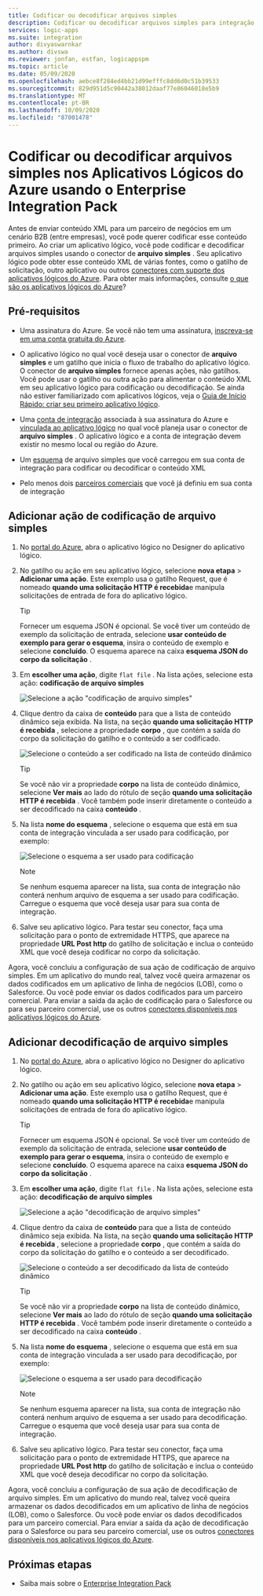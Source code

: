 ```yaml
---
title: Codificar ou decodificar arquivos simples
description: Codificar ou decodificar arquivos simples para integração corporativa em aplicativos lógicos do Azure usando o Enterprise Integration Pack
services: logic-apps
ms.suite: integration
author: divyaswarnkar
ms.author: divswa
ms.reviewer: jonfan, estfan, logicappspm
ms.topic: article
ms.date: 05/09/2020
ms.openlocfilehash: aebce8f284ed4bb21d99efffc8dd6d0c51b39533
ms.sourcegitcommit: 829d951d5c90442a38012daaf77e86046018e5b9
ms.translationtype: MT
ms.contentlocale: pt-BR
ms.lasthandoff: 10/09/2020
ms.locfileid: "87001478"
---
```

# <a name="encode-and-decode-flat-files-in-azure-logic-apps-by-using-the-enterprise-integration-pack"></a>Codificar ou decodificar arquivos simples nos Aplicativos Lógicos do Azure usando o Enterprise Integration Pack

Antes de enviar conteúdo XML para um parceiro de negócios em um cenário B2B (entre empresas), você pode querer codificar esse conteúdo primeiro. Ao criar um aplicativo lógico, você pode codificar e decodificar arquivos simples usando o conector de **arquivo simples** . Seu aplicativo lógico pode obter esse conteúdo XML de várias fontes, como o gatilho de solicitação, outro aplicativo ou outros [conectores com suporte dos aplicativos lógicos do Azure](../connectors/apis-list.md). Para obter mais informações, consulte [o que são os aplicativos lógicos do Azure](logic-apps-overview.md)?

## <a name="prerequisites"></a>Pré-requisitos

* Uma assinatura do Azure. Se você não tem uma assinatura, [inscreva-se em uma conta gratuita do Azure](https://azure.microsoft.com/free/).

* O aplicativo lógico no qual você deseja usar o conector de **arquivo simples** e um gatilho que inicia o fluxo de trabalho do aplicativo lógico. O conector de **arquivo simples** fornece apenas ações, não gatilhos. Você pode usar o gatilho ou outra ação para alimentar o conteúdo XML em seu aplicativo lógico para codificação ou decodificação. Se ainda não estiver familiarizado com aplicativos lógicos, veja o [Guia de Início Rápido: criar seu primeiro aplicativo lógico](../logic-apps/quickstart-create-first-logic-app-workflow.md).

* Uma [conta de integração](../logic-apps/logic-apps-enterprise-integration-create-integration-account.md) associada à sua assinatura do Azure e [vinculada ao aplicativo lógico](./logic-apps-enterprise-integration-create-integration-account.md#link-account) no qual você planeja usar o conector de **arquivo simples** . O aplicativo lógico e a conta de integração devem existir no mesmo local ou região do Azure.

* Um [esquema](logic-apps-enterprise-integration-schemas.md) de arquivo simples que você carregou em sua conta de integração para codificar ou decodificar o conteúdo XML

* Pelo menos dois [parceiros comerciais](logic-apps-enterprise-integration-partners.md) que você já definiu em sua conta de integração

## <a name="add-flat-file-encode-action"></a>Adicionar ação de codificação de arquivo simples

1. No [portal do Azure](https://portal.azure.com), abra o aplicativo lógico no Designer do aplicativo lógico.

1. No gatilho ou ação em seu aplicativo lógico, selecione **nova etapa**  >  **Adicionar uma ação**. Este exemplo usa o gatilho Request, que é nomeado **quando uma solicitação HTTP é recebida**e manipula solicitações de entrada de fora do aplicativo lógico.

   > [!TIP]
   > Fornecer um esquema JSON é opcional. Se você tiver um conteúdo de exemplo da solicitação de entrada, selecione **usar conteúdo de exemplo para gerar o esquema**, insira o conteúdo de exemplo e selecione **concluído**. O esquema aparece na caixa **esquema JSON do corpo da solicitação** .

1. Em **escolher uma ação**, digite `flat file` . Na lista ações, selecione esta ação: **codificação de arquivo simples**

   ![Selecione a ação "codificação de arquivo simples"](./media/logic-apps-enterprise-integration-flatfile/select-flat-file-encoding.png)

1. Clique dentro da caixa de **conteúdo** para que a lista de conteúdo dinâmico seja exibida. Na lista, na seção **quando uma solicitação HTTP é recebida** , selecione a propriedade **corpo** , que contém a saída do corpo da solicitação do gatilho e o conteúdo a ser codificado.

   ![Selecione o conteúdo a ser codificado na lista de conteúdo dinâmico](./media/logic-apps-enterprise-integration-flatfile/select-content-to-encode.png)

   > [!TIP]
   > Se você não vir a propriedade **corpo** na lista de conteúdo dinâmico, selecione **Ver mais** ao lado do rótulo de seção **quando uma solicitação HTTP é recebida** .
   > Você também pode inserir diretamente o conteúdo a ser decodificado na caixa **conteúdo** .

1. Na lista **nome do esquema** , selecione o esquema que está em sua conta de integração vinculada a ser usado para codificação, por exemplo:

   ![Selecione o esquema a ser usado para codificação](./media/logic-apps-enterprise-integration-flatfile/select-schema-for-encoding.png)

   > [!NOTE]
   > Se nenhum esquema aparecer na lista, sua conta de integração não conterá nenhum arquivo de esquema a ser usado para codificação. Carregue o esquema que você deseja usar para sua conta de integração.

1. Salve seu aplicativo lógico. Para testar seu conector, faça uma solicitação para o ponto de extremidade HTTPS, que aparece na propriedade **URL Post http** do gatilho de solicitação e inclua o conteúdo XML que você deseja codificar no corpo da solicitação.

Agora, você concluiu a configuração de sua ação de codificação de arquivo simples. Em um aplicativo do mundo real, talvez você queira armazenar os dados codificados em um aplicativo de linha de negócios (LOB), como o Salesforce. Ou você pode enviar os dados codificados para um parceiro comercial. Para enviar a saída da ação de codificação para o Salesforce ou para seu parceiro comercial, use os outros [conectores disponíveis nos aplicativos lógicos do Azure](../connectors/apis-list.md).

## <a name="add-flat-file-decode-action"></a>Adicionar decodificação de arquivo simples

1. No [portal do Azure](https://portal.azure.com), abra o aplicativo lógico no Designer do aplicativo lógico.

1. No gatilho ou ação em seu aplicativo lógico, selecione **nova etapa**  >  **Adicionar uma ação**. Este exemplo usa o gatilho Request, que é nomeado **quando uma solicitação HTTP é recebida**e manipula solicitações de entrada de fora do aplicativo lógico.

   > [!TIP]
   > Fornecer um esquema JSON é opcional. Se você tiver um conteúdo de exemplo da solicitação de entrada, selecione **usar conteúdo de exemplo para gerar o esquema**, insira o conteúdo de exemplo e selecione **concluído**. O esquema aparece na caixa **esquema JSON do corpo da solicitação** .

1. Em **escolher uma ação**, digite `flat file` . Na lista ações, selecione esta ação: **decodificação de arquivo simples**

   ![Selecione a ação "decodificação de arquivo simples"](./media/logic-apps-enterprise-integration-flatfile/select-flat-file-decoding.png)

1. Clique dentro da caixa de **conteúdo** para que a lista de conteúdo dinâmico seja exibida. Na lista, na seção **quando uma solicitação HTTP é recebida** , selecione a propriedade **corpo** , que contém a saída do corpo da solicitação do gatilho e o conteúdo a ser decodificado.

   ![Selecione o conteúdo a ser decodificado da lista de conteúdo dinâmico](./media/logic-apps-enterprise-integration-flatfile/select-content-to-decode.png)

   > [!TIP]
   > Se você não vir a propriedade **corpo** na lista de conteúdo dinâmico, selecione **Ver mais** ao lado do rótulo de seção **quando uma solicitação HTTP é recebida** . Você também pode inserir diretamente o conteúdo a ser decodificado na caixa **conteúdo** .

1. Na lista **nome do esquema** , selecione o esquema que está em sua conta de integração vinculada a ser usado para decodificação, por exemplo:

   ![Selecione o esquema a ser usado para decodificação](./media/logic-apps-enterprise-integration-flatfile/select-schema-for-decoding.png)

   > [!NOTE]
   > Se nenhum esquema aparecer na lista, sua conta de integração não conterá nenhum arquivo de esquema a ser usado para decodificação. Carregue o esquema que você deseja usar para sua conta de integração.

1. Salve seu aplicativo lógico. Para testar seu conector, faça uma solicitação para o ponto de extremidade HTTPS, que aparece na propriedade **URL Post http** do gatilho de solicitação e inclua o conteúdo XML que você deseja decodificar no corpo da solicitação.

Agora, você concluiu a configuração de sua ação de decodificação de arquivo simples. Em um aplicativo do mundo real, talvez você queira armazenar os dados decodificados em um aplicativo de linha de negócios (LOB), como o Salesforce. Ou você pode enviar os dados decodificados para um parceiro comercial. Para enviar a saída da ação de decodificação para o Salesforce ou para seu parceiro comercial, use os outros [conectores disponíveis nos aplicativos lógicos do Azure](../connectors/apis-list.md).

## <a name="next-steps"></a>Próximas etapas

* Saiba mais sobre o [Enterprise Integration Pack](logic-apps-enterprise-integration-overview.md)
